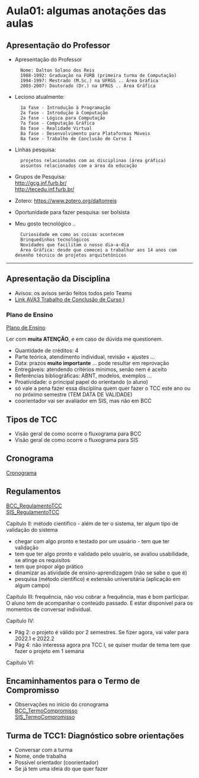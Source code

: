 # Aula01: algumas anotações das aulas

## Apresentação do Professor  

- Apresentação do Professor
  
        Nome: Dalton Solano dos Reis
        1988-1992: Graduação na FURB (primeira turma de Computação)
        1994-1997: Mestrado (M.Sc.) na UFRGS .. Área Gráfica
        2003-2007: Doutorado (Dr.) na UFRGS .. Área Gráfica

- Leciono atualmente:

        1a fase - Introdução à Programação  
        2a fase - Introdução à Computação  
        2a fase - Lógica para Computação  
        7a fase - Computação Gráfica  
        8a fase - Realidade Virtual  
        8a fase - Desenvolvimento para Plataformas Móveis 
        8a fase - Trabalho de Conclusão de Curso I

- Linhas pesquisa:

        projetos relacionados com as disciplinas (área gráfica)  
        assuntos relacionados com a área da educação  

- Grupos de Pesquisa:  
        [<http://gcg.inf.furb.br/>](<http://gcg.inf.furb.br/> "grupo de pesquisa GCG")  
        [<http://tecedu.inf.furb.br/>](<http://tecedu.inf.furb.br/> "grupo de pesquisa TecEdu")  

- Zotero:
        [<https://www.zotero.org/daltonreis>](<https://www.zotero.org/daltonreis> "Zotero")  

- Oportunidade para fazer pesquisa: ser bolsista  

- Meu gosto tecnológico ..
  
        Curiosidade em como as coisas acontecem
        Brinquedinhos tecnológicos
        Novidades que facilitam o nosso dia-a-dia
        Área Gráfica: desde que comecei a trabalhar aos 14 anos com desenho técnico de projetos arquitetônicos

------

## Apresentação da Disciplina  

- Avisos: os avisos serão feitos todos pelo Teams  
- [Link AVA3 Trabalho de Conclusão de Curso I](<https://ava3.furb.br/course/view.php?id=27084> "Link AVA3 Trabalho de Conclusão de Curso I")  

### Plano de Ensino

[Plano de Ensino](PlanoEnsino.pdf "Plano de Ensino")  

Ler com **muita ATENÇÃO**, e em caso de dúvida me questionem.

- Quantidade de créditos: 4  
- Parte teórica, atendimento individual, revisão + ajustes ...
- Data: prazos **muito importante** ... pode resultar em reprovação  
- Entregáveis: atendendo critérios mínimos, senão nem é aceito  
- Referências bibliográficas: ABNT, modelos, exemplos ...
- Proatividade: o principal papel do orientando (o aluno)  
- só vale a pena fazer essa disciplina quem quer fazer o TCC este ano ou no próximo semestre
(TEM DATA DE VALIDADE)  
- coorientador vai ser avaliador em SIS, mas não em BCC  

## Tipos de TCC  

- Visão geral de como ocorre o fluxograma para BCC
- Visão geral de como ocorre o fluxograma para SIS

## Cronograma

[Cronograma](cronograma.md "Cronograma")  

## Regulamentos

[BCC_RegulamentoTCC](BCC_RegulamentoTCC.pdf "BCC_RegulamentoTCC")  
[SIS_RegulamentoTCC](SIS_RegulamentoTCC.pdf "SIS_RegulamentoTCC")  

Capítulo II: método científico - além de ter o sistema, ter algum tipo de validação do sistema

- chegar com algo pronto e testado por um usuário - tem que ter validação  
- tem que ter algo pronto e validado pelo usuário, se avaliou usabilidade, se atinge os requisitos  
- tem que propor algo prático  
- dinamizar as atividade de ensino-aprendizagem (não se sabe o que é)  
- pesquisa (método científico) e extensão universitária (aplicação em algum campo)  

Capítulo III: frequência, não vou cobrar a frequência, mas é bom participar. O aluno tem de acompanhar o conteúdo passado. E estar disponível para os momentos de conversar individual.

Capítulo IV:

- Pág 2: o projeto é válido por 2 semestres. Se fizer agora, vai valer para 2022.1 e 2022.2
- Pág 4: não interessa agora pra TCC I, se quiser mudar de tema tem que fazer o projeto em 1 semana

Capítulo VI:

## Encaminhamentos para o Termo de Compromisso  

- Observações no inicio do cronograma  
[BCC_TermoCompromisso](BCC_TermoCompromisso.docx "BCC_TermoCompromisso")  
[SIS_TermoCompromisso](SIS_TermoCompromisso.docx "SIS_TermoCompromisso")  

## Turma de TCC1: Diagnóstico sobre orientações  

- Conversar com a turma  
- Nome, onde trabalha  
- Possível orientador (coorientador)  
- Se já tem uma ideia do que quer fazer  

<!-- 
- apresentar modelos de projetos (mas irei falar melhor na próxima semana - AULA 3)  
- BCC o modelo mudou e SIS a ficha de avaliação do Prof de TCC mudou  
- falar sobre a ficha de avaliação  
- SIS falar da diferença do TCC Acadêmico para o Aplicado  
  - descrever o problema da tua empresa (descrever como acontece agora)  
  - na justificativa deve dizer o que está pensando em melhorar  
  - se for pensar no problema por sua conta é acadêmico, mas se você for fazer uma entrevista com o usuário, ver os requisitos é aplicado  
- mas vamos conversar melhor na semana que vem  
-->
